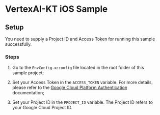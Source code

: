 #  VertexAI-KT iOS Sample

## Setup

You need to supply a Project ID and Access Token for running this sample successfully.

### Steps

1. Go to the `EnvConfig.xcconfig` file located in the root folder of this sample project;

2. Set your Access Token in the `ACCESS_TOKEN` variable. For more details, please refer to the [Google Cloud Platform Authentication](https://cloud.google.com/docs/authentication) documentation;

3. Set your Project ID in the `PROJECT_ID` variable. The Project ID refers to your Google Cloud Project ID.
